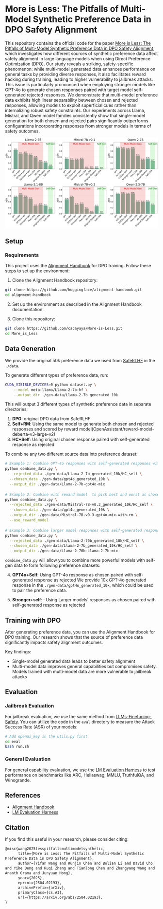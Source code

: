 # More is Less: The Pitfalls of Multi-Model Synthetic Preference Data in DPO Safety Alignment
This repository contains the official code for the paper [More is Less: The Pitfalls of Multi-Model Synthetic Preference Data in DPO Safety Alignment](https://arxiv.org/abs/2504.02193), which investigates how different sources of synthetic preference data affect safety alignment in large language models when using Direct Preference Optimization (DPO). Our study reveals a striking, safety-specific phenomenon: while multi-model generated data enhances performance on general tasks by providing diverse responses, it also facilitates reward hacking during training, leading to higher vulnerability to jailbreak attacks. This issue is particularly pronounced when employing stronger models like GPT-4o to generate chosen responses paired with target model self-generated rejected responses. We demonstrate that multi-model preference data exhibits high linear separability between chosen and rejected responses, allowing models to exploit superficial cues rather than internalizing robust safety constraints. Our experiments across Llama, Mistral, and Qwen model families consistently show that single-model generation for both chosen and rejected pairs significantly outperforms configurations incorporating responses from stronger models in terms of safety outcomes.

![All-models comparison results](image/all_models_comparison_results.png)

## Setup

### Requirements

This project uses the [Alignment Handbook](https://github.com/huggingface/alignment-handbook) for DPO training. Follow these steps to set up the environment:

1. Clone the Alignment Handbook repository:
```bash
git clone https://github.com/huggingface/alignment-handbook.git
cd alignment-handbook
```

2. Set up the environment as described in the Alignment Handbook documentation.

3. Clone this repository:
```bash
git clone https://github.com/cacayaya/More-is-Less.git
cd More_is_Less
```

## Data Generation
 
We provide the original 50k preference data we used from [SafeRLHF](https://huggingface.co/datasets/PKU-Alignment/PKU-SafeRLHF) in the `./data`.

To generate different types of preference data, run:
```bash
CUDA_VISIBLE_DEVICES=0 python dataset.py \
    --model meta-llama/Llama-2-7b-hf \
    --output_dir ./gen-data/Llama-2-7b_generated_10k
```
This will output 3 different types of synthetic preference data in separate directories:

1. **DPO**: original DPO data from SafeRLHF
2. **Self+RM**: Using the same model to generate both chosen and rejected responses and scored by reward model(OpenAssistant/reward-model-deberta-v3-large-v2)
3. **HC+Self**: Using original chosen response paired with self-generated response as rejected



To combine any two different source data into preference dataset:
```bash
# Example 1: Combine GPT-4o responses with self-generated responses without reward model
python combine_data.py \
  --rejected_data ./gen-data/Llama-2-7b_generated_10k/HC_self \
  --chosen_data ./gen-data/gpt4o_generated_10k \
  --output_dir ./gen-data/Llama-2-7b-gpt4o-mix

# Example 2: Combine with reward model  to pick best and worst as chosen and rejected.
python combine_data.py \
  --rejected_data ./gen-data/Mistral-7B-v0.3_generated_10k/HC_self \
  --chosen_data ./gen-data/gpt4o_generated_10k \
  --output_dir ./gen-data/Mistral-7B-v0.3-gpt4o-mix-with-rm \
  --use_reward_model

# Example 3: Combine larger model responses with self-generated responses without reward model
python combine_data.py \
  --rejected_data ./gen-data/Llama-2-70b_generated_10k/HC_self \
  --chosen_data ./gen-data/Llama-2-7b_generated_10k/HC_self \
  --output_dir ./gen-data/Llama-2-70b-Llama-2-7b-mix
```

`combine_data.py` will allow you to combine more powerful models with self-gen data to form following preference datasets:

4. **GPT4o+Self**: Using GPT-4o response as chosen paired with self-generated response as rejected
We provide 10k GPT-4o generated response in the `./gen-data/gpt4o_generated_10k`, which could be used to pair the preference data.

5. **Stronger+self**: : Using Larger models’ responses as chosen paired with self-generated response as rejected

## Training with DPO

After generating preference data, you can use the Alignment Handbook for DPO training. Our research shows that the source of preference data significantly impacts safety alignment outcomes.

Key findings:
- Single-model generated data leads to better safety alignment
- Multi-model data improves general capabilities but compromises safety. Models trained with multi-model data are more vulnerable to jailbreak attacks

## Evaluation

### Jailbreak Evaluation

For jailbreak evaluation, we use the same method from [LLMs-Finetuning-Safety](https://github.com/LLM-Tuning-Safety/LLMs-Finetuning-Safety). You can utilize the code in the `eval` directory to measure the Attack Success Rate (ASR) of your models:

```bash
# Add openai_key in the utils.py first
cd eval
bash run.sh
```

### General Evaluation

For general capability evaluation, we use the [LM Evaluation Harness](https://github.com/EleutherAI/lm-evaluation-harness) to test performance on benchmarks like ARC, Hellaswag, MMLU, TruthfulQA, and Winogrande.

## References

- [Alignment Handbook](https://github.com/huggingface/alignment-handbook)
- [LM Evaluation Harness](https://github.com/EleutherAI/lm-evaluation-harness)

## Citation
If you find this useful in your research, please consider citing:

```
@misc{wang2025lesspitfallsmultimodelsynthetic,
      title={More is Less: The Pitfalls of Multi-Model Synthetic Preference Data in DPO Safety Alignment}, 
      author={Yifan Wang and Runjin Chen and Bolian Li and David Cho and Yihe Deng and Ruqi Zhang and Tianlong Chen and Zhangyang Wang and Ananth Grama and Junyuan Hong},
      year={2025},
      eprint={2504.02193},
      archivePrefix={arXiv},
      primaryClass={cs.AI},
      url={https://arxiv.org/abs/2504.02193}, 
}
```

